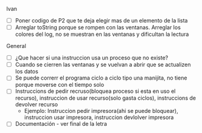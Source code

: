 
Ivan
 - [ ] Poner codigo de P2 que te deja elegir mas de un elemento de la lista  
 - [ ] Arreglar toString porque se rompen con las ventanas. Arreglar los colores del log, no se muestran en las ventanas y dificultan la lectura
 
 General
 - [ ] ¿Que hacer si una instruccion usa un proceso que no existe?
 - [ ] Cuando se cierren las ventanas y se vuelvan a abrir que se actualizen los datos
 - [ ] Se puede correrr el programa ciclo a ciclo tipo una manijita, no tiene porque moverse con el tiempo solo
 - [ ] Instruccions de pedir recruso(bloquea proceso si esta en uso el recurso), instruccion de usar recurso(solo gasta ciclos), instruccions de devolver recurso
     * Ejemplo: Instruccion pedir impresora(ahi se puede bloquear), instruccion usar impresora, instruccion devlolver impresora
 - [ ] Documentación - ver final de la letra
